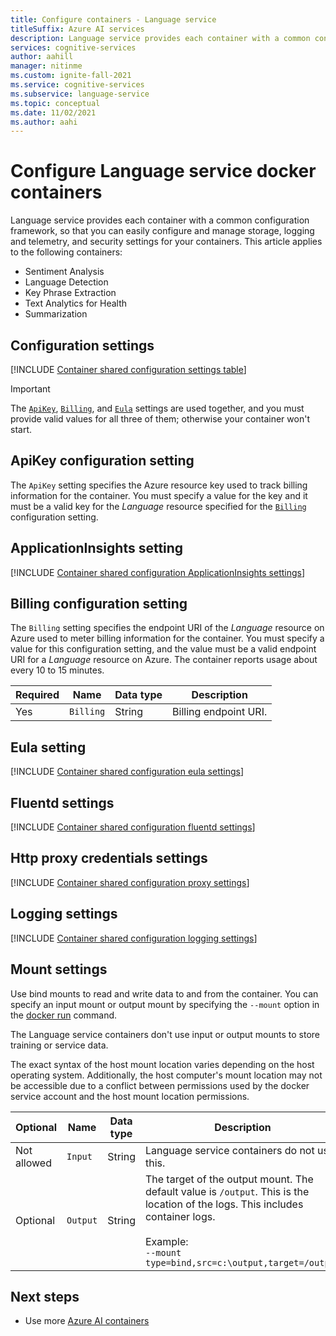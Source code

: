 ```yaml
---
title: Configure containers - Language service
titleSuffix: Azure AI services
description: Language service provides each container with a common configuration framework, so that you can easily configure and manage storage, logging and telemetry, and security settings for your containers.
services: cognitive-services
author: aahill
manager: nitinme
ms.custom: ignite-fall-2021
ms.service: cognitive-services
ms.subservice: language-service
ms.topic: conceptual
ms.date: 11/02/2021
ms.author: aahi
---
```


# Configure Language service docker containers

Language service provides each container with a common configuration framework, so that you can easily configure and manage storage, logging and telemetry, and security settings for your containers. This article applies to the following containers:

* Sentiment Analysis
* Language Detection
* Key Phrase Extraction
* Text Analytics for Health
* Summarization 

## Configuration settings

[!INCLUDE [Container shared configuration settings table](../../../../includes/cognitive-services-containers-configuration-shared-settings-table.md)]

> [!IMPORTANT]
> The [`ApiKey`](#apikey-configuration-setting), [`Billing`](#billing-configuration-setting), and [`Eula`](#eula-setting) settings are used together, and you must provide valid values for all three of them; otherwise your container won't start.

## ApiKey configuration setting

The `ApiKey` setting specifies the Azure resource key used to track billing information for the container. You must specify a value for the key and it must be a valid key for the _Language_ resource specified for the [`Billing`](#billing-configuration-setting) configuration setting.

## ApplicationInsights setting

[!INCLUDE [Container shared configuration ApplicationInsights settings](../../../../includes/cognitive-services-containers-configuration-shared-settings-application-insights.md)]

## Billing configuration setting

The `Billing` setting specifies the endpoint URI of the _Language_ resource on Azure used to meter billing information for the container. You must specify a value for this configuration setting, and the value must be a valid endpoint URI for a _Language_ resource on Azure. The container reports usage about every 10 to 15 minutes.

|Required| Name | Data type | Description |
|--|------|-----------|-------------|
|Yes| `Billing` | String | Billing endpoint URI. |


## Eula setting

[!INCLUDE [Container shared configuration eula settings](../../../../includes/cognitive-services-containers-configuration-shared-settings-eula.md)]

## Fluentd settings

[!INCLUDE [Container shared configuration fluentd settings](../../../../includes/cognitive-services-containers-configuration-shared-settings-fluentd.md)]

## Http proxy credentials settings

[!INCLUDE [Container shared configuration proxy settings](../../../../includes/cognitive-services-containers-configuration-shared-settings-http-proxy.md)]

## Logging settings
 
[!INCLUDE [Container shared configuration logging settings](../../../../includes/cognitive-services-containers-configuration-shared-settings-logging.md)]

## Mount settings

Use bind mounts to read and write data to and from the container. You can specify an input mount or output mount by specifying the `--mount` option in the [docker run](https://docs.docker.com/engine/reference/commandline/run/) command.

The Language service containers don't use input or output mounts to store training or service data. 

The exact syntax of the host mount location varies depending on the host operating system. Additionally, the host computer's mount location may not be accessible due to a conflict between permissions used by the docker service account and the host mount location permissions. 

|Optional| Name | Data type | Description |
|-------|------|-----------|-------------|
|Not allowed| `Input` | String | Language service containers do not use this.|
|Optional| `Output` | String | The target of the output mount. The default value is `/output`. This is the location of the logs. This includes container logs. <br><br>Example:<br>`--mount type=bind,src=c:\output,target=/output`|

## Next steps

* Use more [Azure AI containers](../../cognitive-services-container-support.md)
